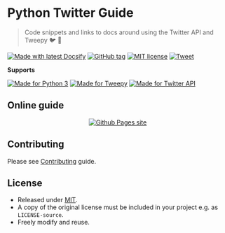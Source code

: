 # Python Twitter Guide
> Code snippets and links to docs around using the Twitter API and Tweepy :bird: :snake:

[![Made with latest Docsify](https://img.shields.io/npm/v/docsify?label=docsify)](https://docsify.js.org/)
[![GitHub tag](https://img.shields.io/github/tag/MichaelCurrin/python-twitter-guide.svg)](https://GitHub.com/MichaelCurrin/python-twitter-guide/tags/)
[![MIT license](https://img.shields.io/badge/License-MIT-blue.svg)](#license)
[![Tweet](https://img.shields.io/twitter/url?style=social&url=https%3A%2F%2Fmichaelcurrin.github.io%2Fpython-twitter-guide%2F)](https://twitter.com/intent/tweet?url=https%3A%2F%2FMichaelCurrin.github.io%2Fpython-twitter-guide&hashtags=twitter-api,tweepy,python,guide,tutorial)

**Supports**

[![Made for Python 3](https://img.shields.io/badge/Python-3.5+-blue.svg)](http://python.org/)
[![Made for Tweepy](https://img.shields.io/badge/tweepy-v3.8.0-blue.svg)](http://docs.tweepy.org/)
[![Made for Twitter API](https://img.shields.io/badge/Twitter_API-1.1-blue.svg)](https://developer.twitter.com/en/docs)


## Online guide

<div align="center">

[![Github Pages site](https://img.shields.io/badge/Site-Python_Twitter_Guide-blue?style=for-the-badge)](https://michaelcurrin.github.io/python-twitter-guide/)

</div>


## Contributing

Please see [Contributing](CONTRIBUTING.md) guide.


## License

- Released under [MIT](/LICENSE).
- A copy of the original license must be included in your project e.g. as `LICENSE-source`.
- Freely modify and reuse.
